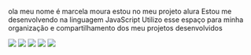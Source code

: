 ola meu nome é marcela moura
estou no meu projeto alura
Estou me desenvolvendo na linguagem JavaScript
Utilizo esse espaço para minha organização e compartilhamento dos meu projetos desenvolvidos


<div> 
  <a href="https://instagram.com/mouraamah" target="_blank"><img src="https://img.shields.io/badge/-Instagram-%23E4405F?style=for-the-badge&logo=instagram&logoColor=white" target="_blank"></a> 
  <a href = ""><img src="https://img.shields.io/badge/-Gmail-%23333?style=for-the-badge&logo=gmail&logoColor=white" target="_blank"></a>
  <a href="" target="_blank"><img src="https://img.shields.io/badge/-LinkedIn-%230077B5?style=for-the-badge&logo=linkedin&logoColor=white" target="_blank"></a>
  <img src="https://img.shields.io/badge/Wordpress-21759B?style=for-the-badge&logo=wordpress&logoColor=white" target="_blank">
  <img src="https://img.shields.io/badge/C%23-239120?style=for-the-badge&logo=csharp&logoColor=white" target="_blank">
  
</div>

